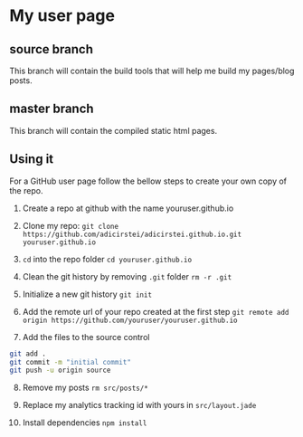 # My user page
## source branch

This branch will contain the build tools that will help me build my pages/blog posts.

## master branch

This branch will contain the compiled static html pages.

## Using it

For a GitHub user page follow the bellow steps to create your own copy of the repo.

1. Create a repo at github with the name youruser.github.io

2. Clone my repo:
`git clone https://github.com/adicirstei/adicirstei.github.io.git youruser.github.io`

3. `cd` into the repo folder
`cd youruser.github.io`

4. Clean the git history by removing `.git` folder
`rm -r .git`

5. Initialize a new git history
`git init`

6. Add the remote url of your repo created at the first step
`git remote add origin https://github.com/youruser/youruser.github.io`

7. Add the files to the source control
```bash
git add .
git commit -m "initial commit"
git push -u origin source
```

8. Remove my posts
`rm src/posts/*`

9. Replace my analytics tracking id with yours in `src/layout.jade`

10. Install dependencies
`npm install`